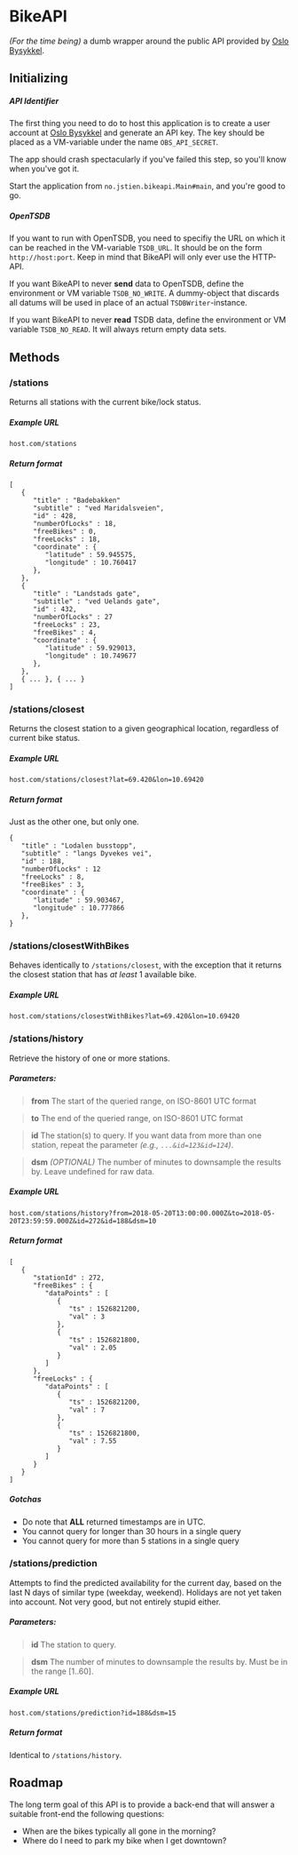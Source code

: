 # BikeAPI

_(For the time being)_ a dumb wrapper around the public API provided by
[Oslo Bysykkel](https://developer.oslobysykkel.no).


## Initializing
##### API Identifier
The first thing you need to do to host this application is to create a
user account at [Oslo Bysykkel](https://developer.oslobysykkel.no) and
generate an API key. The key should be placed as a VM-variable
under the name `OBS_API_SECRET`.

The app should crash spectacularly if you've failed this step, so you'll know
when you've got it.

Start the application from `no.jstien.bikeapi.Main#main`, and you're good to
go.

##### OpenTSDB
If you want to run with OpenTSDB, you need to specifiy the URL on which it can
be reached in the VM-variable `TSDB_URL`. It should be on the form
`http://host:port`. Keep in mind that BikeAPI will only ever use the HTTP-API.

If you want BikeAPI to never **send** data to OpenTSDB, define the environment
or VM variable `TSDB_NO_WRITE`. A dummy-object that discards all datums will
be used in place of an actual `TSDBWriter`-instance.

If you want BikeAPI to never **read** TSDB data, define the environment or VM
variable `TSDB_NO_READ`. It will always return empty data sets.

## Methods
### /stations
Returns all stations with the current bike/lock status.

##### Example URL
`host.com/stations`

##### Return format
```
[
   {
      "title" : "Badebakken"
      "subtitle" : "ved Maridalsveien",
      "id" : 428,
      "numberOfLocks" : 18,
      "freeBikes" : 0,
      "freeLocks" : 18,
      "coordinate" : {
         "latitude" : 59.945575,
         "longitude" : 10.760417
      },
   },
   {
      "title" : "Landstads gate",
      "subtitle" : "ved Uelands gate",
      "id" : 432,
      "numberOfLocks" : 27
      "freeLocks" : 23,
      "freeBikes" : 4,
      "coordinate" : {
         "latitude" : 59.929013,
         "longitude" : 10.749677
      },
   },
   { ... }, { ... }
]
```

### /stations/closest
Returns the closest station to a given geographical location, regardless of
current bike status.

##### Example URL
`host.com/stations/closest?lat=69.420&lon=10.69420`

##### Return format
Just as the other one, but only one.
```
{
   "title" : "Lodalen busstopp",
   "subtitle" : "langs Dyvekes vei",
   "id" : 188,
   "numberOfLocks" : 12
   "freeLocks" : 8,
   "freeBikes" : 3,
   "coordinate" : {
      "latitude" : 59.903467,
      "longitude" : 10.777866
   },
}
```

### /stations/closestWithBikes
Behaves identically to `/stations/closest`, with the exception that it returns
the closest station that has *at least* 1 available bike.

##### Example URL
`host.com/stations/closestWithBikes?lat=69.420&lon=10.69420`


### /stations/history
Retrieve the history of one or more stations.

##### Parameters:
> **from**
> The start of the queried range, on ISO-8601 UTC format

> **to**
> The end of the queried range, on ISO-8601 UTC format

> **id**
> The station(s) to query. If you want data from more than one station,
> repeat the parameter *(e.g., `...&id=123&id=124`)*.

> **dsm** *(OPTIONAL)*
> The number of minutes to downsample the results by. Leave undefined for raw data.

##### Example URL

`host.com/stations/history?from=2018-05-20T13:00:00.000Z&to=2018-05-20T23:59:59.000Z&id=272&id=188&dsm=10`

##### Return format
```
[
   {
      "stationId" : 272,
      "freeBikes" : {
         "dataPoints" : [
            {
               "ts" : 1526821200,
               "val" : 3
            },
            {
               "ts" : 1526821800,
               "val" : 2.05
            }
         ]
      },
      "freeLocks" : {
         "dataPoints" : [
            {
               "ts" : 1526821200,
               "val" : 7
            },
            {
               "ts" : 1526821800,
               "val" : 7.55
            }
         ]
      }
   }
]
```

##### Gotchas
 - Do note that **ALL** returned timestamps are in UTC.
 - You cannot query for longer than 30 hours in a single query
 - You cannot query for more than 5 stations in a single query


### /stations/prediction
Attempts to find the predicted availability for the current day,
based on the last N days of similar type (weekday, weekend). Holidays
are not yet taken into account. Not very good, but not entirely stupid
either.

##### Parameters:
> **id**
> The station to query.

> **dsm**
> The number of minutes to downsample the results by. Must be in the range
> [1..60].

##### Example URL

`host.com/stations/prediction?id=188&dsm=15`

##### Return format
Identical to `/stations/history`.

## Roadmap
The long term goal of this API is to provide a back-end that will answer a suitable
front-end the following questions:

 - When are the bikes typically all gone in the morning?
 - Where do I need to park my bike when I get downtown?
